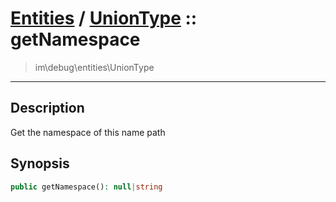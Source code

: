 # [Entities](entities.md) / [UnionType](entities-UnionType.md) :: getNamespace
 > im\debug\entities\UnionType
____

## Description
Get the namespace of this name path

## Synopsis
```php
public getNamespace(): null|string
```
